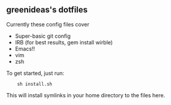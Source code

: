 ## greenideas's dotfiles

Currently these config files cover

* Super-basic git config
* IRB (for best results, gem install wirble)
* Emacs!!
* vim
* zsh

To get started, just run:

		sh install.sh

This will install symlinks in your home directory to the files here.
